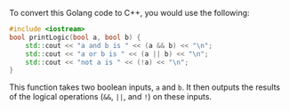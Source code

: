To convert this Golang code to C++, you would use the following:
```cpp
#include <iostream>
bool printLogic(bool a, bool b) {
    std::cout << "a and b is " << (a && b) << "\n";
    std::cout << "a or b is " << (a || b) << "\n";
    std::cout << "not a is " << (!a) << "\n";
}
```
This function takes two boolean inputs, `a` and `b`. It then outputs the results of the logical operations (`&&`, `||`, and `!`) on these inputs.
